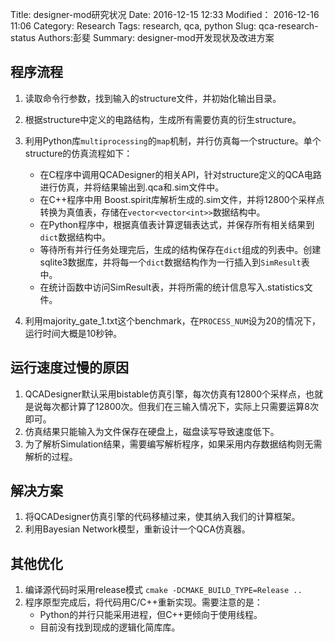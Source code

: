 Title: designer-mod研究状况
Date: 2016-12-15 12:33
Modified： 2016-12-16 11:06
Category: Research
Tags: research, qca, python
Slug: qca-research-status
Authors:彭斐
Summary: designer-mod开发现状及改进方案

## 程序流程 ##
1. 读取命令行参数，找到输入的structure文件，并初始化输出目录。
2. 根据structure中定义的电路结构，生成所有需要仿真的衍生structure。
3. 利用Python库`multiprocessing`的`map`机制，并行仿真每一个structure。单个structure的仿真流程如下：
	- 在C程序中调用QCADesigner的相关API，针对structure定义的QCA电路进行仿真，并将结果输出到.qca和.sim文件中。
	- 在C++程序中用 Boost.spirit库解析生成的.sim文件，并将12800个采样点转换为真值表，存储在`vector<vector<int>>`数据结构中。
	- 在Python程序中，根据真值表计算逻辑表达式，并保存所有相关结果到`dict`数据结构中。
	- 等待所有并行任务处理完后，生成的结构保存在`dict`组成的列表中。创建sqlite3数据库，并将每一个`dict`数据结构作为一行插入到`SimResult`表中。
	- 在统计函数中访问SimResult表，并将所需的统计信息写入.statistics文件。

1. 利用majority_gate_1.txt这个benchmark，在`PROCESS_NUM`设为20的情况下，运行时间大概是10秒钟。


## 运行速度过慢的原因  ##

1. QCADesigner默认采用bistable仿真引擎，每次仿真有12800个采样点，也就是说每次都计算了12800次。但我们在三输入情况下，实际上只需要运算8次即可。
2. 仿真结果只能输入为文件保存在硬盘上，磁盘读写导致速度低下。
3. 为了解析Simulation结果，需要编写解析程序，如果采用内存数据结构则无需解析的过程。

## 解决方案 ##

1. 将QCADesigner仿真引擎的代码移植过来，使其纳入我们的计算框架。
2. 利用Bayesian Network模型，重新设计一个QCA仿真器。

## 其他优化 ##
1. 编译源代码时采用release模式
`cmake -DCMAKE_BUILD_TYPE=Release ..`
1. 程序原型完成后，将代码用C/C++重新实现。需要注意的是：
	- Python的并行只能采用进程，但C++更倾向于使用线程。
	- 目前没有找到现成的逻辑化简库库。